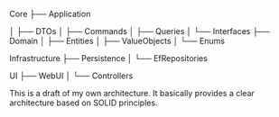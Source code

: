 Core
├── Application

│   ├── DTOs
│   ├── Commands
│   ├── Queries
│   └── Interfaces
├── Domain
│   ├── Entities
│   ├── ValueObjects
│   └── Enums

Infrastructure
├── Persistence
│   └── EfRepositories

UI
├── WebUI
│   └── Controllers




This is a draft of my own architecture. It basically provides a clear architecture based on SOLID principles.
